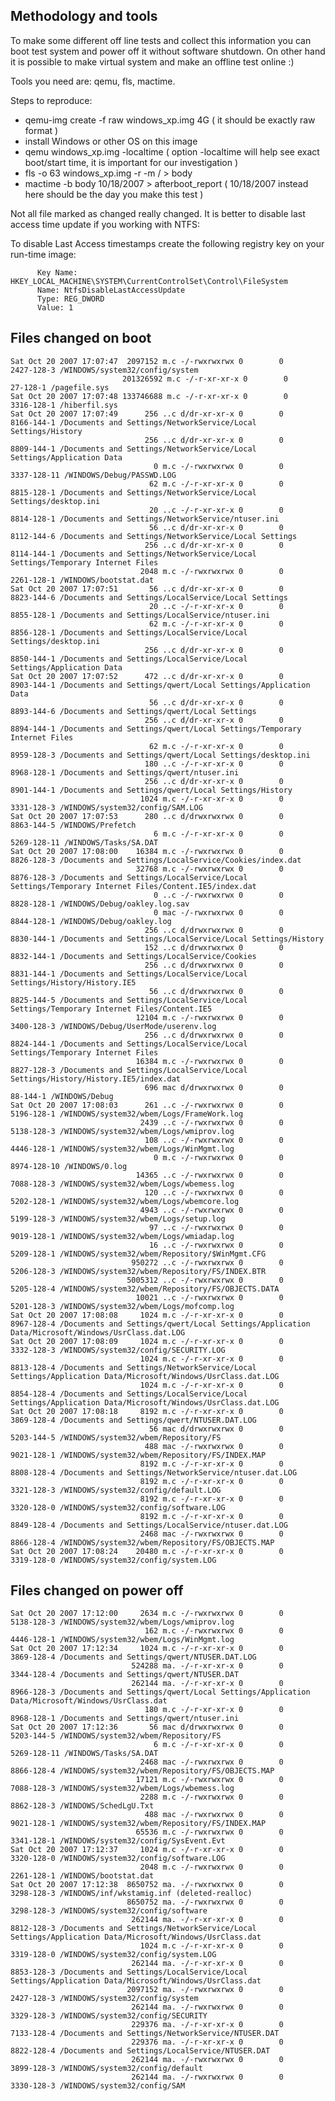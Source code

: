 ## Methodology and tools

To make some different off line tests and collect this information you
can boot test system and power off it without software shutdown. On
other hand it is possible to make virtual system and make an offline
test online :)

Tools you need are: qemu, fls, mactime.

Steps to reproduce:

- qemu-img create -f raw windows_xp.img 4G ( it should be exactly raw
  format )
- install Windows or other OS on this image
- qemu windows_xp.img -localtime ( option -localtime will help see exact
  boot/start time, it is important for our investigation )
- fls -o 63 windows_xp.img -r -m / \> body
- mactime -b body 10/18/2007 \> afterboot_report ( 10/18/2007 instead
  here should be the day you make this test )

Not all file marked as changed really changed. It is better to disable
last access time update if you working with NTFS:

To disable Last Access timestamps create the following registry key on
your run-time image:

          Key Name: HKEY_LOCAL_MACHINE\SYSTEM\CurrentControlSet\Control\FileSystem
          Name: NtfsDisableLastAccessUpdate
          Type: REG_DWORD
          Value: 1

## Files changed on boot

    Sat Oct 20 2007 17:07:47  2097152 m.c -/-rwxrwxrwx 0        0        2427-128-3 /WINDOWS/system32/config/system
                             201326592 m.c -/-r-xr-xr-x 0        0        27-128-1 /pagefile.sys
    Sat Oct 20 2007 17:07:48 133746688 m.c -/-r-xr-xr-x 0        0        3316-128-1 /hiberfil.sys
    Sat Oct 20 2007 17:07:49      256 ..c d/dr-xr-xr-x 0        0        8166-144-1 /Documents and Settings/NetworkService/Local Settings/History
                                  256 ..c d/dr-xr-xr-x 0        0        8809-144-1 /Documents and Settings/NetworkService/Local Settings/Application Data
                                    0 m.c -/-rwxrwxrwx 0        0        3337-128-11 /WINDOWS/Debug/PASSWD.LOG
                                   62 m.c -/-r-xr-xr-x 0        0        8815-128-1 /Documents and Settings/NetworkService/Local Settings/desktop.ini
                                   20 ..c -/-r-xr-xr-x 0        0        8814-128-1 /Documents and Settings/NetworkService/ntuser.ini
                                   56 ..c d/dr-xr-xr-x 0        0        8112-144-6 /Documents and Settings/NetworkService/Local Settings
                                  256 ..c d/dr-xr-xr-x 0        0        8114-144-1 /Documents and Settings/NetworkService/Local Settings/Temporary Internet Files
                                 2048 m.c -/-rwxrwxrwx 0        0        2261-128-1 /WINDOWS/bootstat.dat
    Sat Oct 20 2007 17:07:51       56 ..c d/dr-xr-xr-x 0        0        8823-144-6 /Documents and Settings/LocalService/Local Settings
                                   20 ..c -/-r-xr-xr-x 0        0        8855-128-1 /Documents and Settings/LocalService/ntuser.ini
                                   62 m.c -/-r-xr-xr-x 0        0        8856-128-1 /Documents and Settings/LocalService/Local Settings/desktop.ini
                                  256 ..c d/dr-xr-xr-x 0        0        8850-144-1 /Documents and Settings/LocalService/Local Settings/Application Data
    Sat Oct 20 2007 17:07:52      472 ..c d/dr-xr-xr-x 0        0        8903-144-1 /Documents and Settings/qwert/Local Settings/Application Data
                                   56 ..c d/dr-xr-xr-x 0        0        8893-144-6 /Documents and Settings/qwert/Local Settings
                                  256 ..c d/dr-xr-xr-x 0        0        8894-144-1 /Documents and Settings/qwert/Local Settings/Temporary Internet Files
                                   62 m.c -/-r-xr-xr-x 0        0        8959-128-3 /Documents and Settings/qwert/Local Settings/desktop.ini
                                  180 ..c -/-r-xr-xr-x 0        0        8968-128-1 /Documents and Settings/qwert/ntuser.ini
                                  256 ..c d/dr-xr-xr-x 0        0        8901-144-1 /Documents and Settings/qwert/Local Settings/History
                                 1024 m.c -/-r-xr-xr-x 0        0        3331-128-3 /WINDOWS/system32/config/SAM.LOG
    Sat Oct 20 2007 17:07:53      280 ..c d/drwxrwxrwx 0        0        8863-144-5 /WINDOWS/Prefetch
                                    6 m.c -/-r-xr-xr-x 0        0        5269-128-11 /WINDOWS/Tasks/SA.DAT
    Sat Oct 20 2007 17:08:00    16384 m.c -/-rwxrwxrwx 0        0        8826-128-3 /Documents and Settings/LocalService/Cookies/index.dat
                                32768 m.c -/-rwxrwxrwx 0        0        8876-128-3 /Documents and Settings/LocalService/Local Settings/Temporary Internet Files/Content.IE5/index.dat
                                    0 ..c -/-rwxrwxrwx 0        0        8828-128-1 /WINDOWS/Debug/oakley.log.sav
                                    0 mac -/-rwxrwxrwx 0        0        8844-128-1 /WINDOWS/Debug/oakley.log
                                  256 ..c d/drwxrwxrwx 0        0        8830-144-1 /Documents and Settings/LocalService/Local Settings/History
                                  152 ..c d/drwxrwxrwx 0        0        8832-144-1 /Documents and Settings/LocalService/Cookies
                                  256 ..c d/drwxrwxrwx 0        0        8831-144-1 /Documents and Settings/LocalService/Local Settings/History/History.IE5
                                   56 ..c d/drwxrwxrwx 0        0        8825-144-5 /Documents and Settings/LocalService/Local Settings/Temporary Internet Files/Content.IE5
                                12104 m.c -/-rwxrwxrwx 0        0        3400-128-3 /WINDOWS/Debug/UserMode/userenv.log
                                  256 ..c d/drwxrwxrwx 0        0        8824-144-1 /Documents and Settings/LocalService/Local Settings/Temporary Internet Files
                                16384 m.c -/-rwxrwxrwx 0        0        8827-128-3 /Documents and Settings/LocalService/Local Settings/History/History.IE5/index.dat
                                  696 mac d/drwxrwxrwx 0        0        88-144-1 /WINDOWS/Debug
    Sat Oct 20 2007 17:08:03      261 ..c -/-rwxrwxrwx 0        0        5196-128-1 /WINDOWS/system32/wbem/Logs/FrameWork.log
                                 2439 ..c -/-rwxrwxrwx 0        0        5138-128-3 /WINDOWS/system32/wbem/Logs/wmiprov.log
                                  108 ..c -/-rwxrwxrwx 0        0        4446-128-1 /WINDOWS/system32/wbem/Logs/WinMgmt.log
                                    0 m.c -/-rwxrwxrwx 0        0        8974-128-10 /WINDOWS/0.log
                                14365 ..c -/-rwxrwxrwx 0        0        7088-128-3 /WINDOWS/system32/wbem/Logs/wbemess.log
                                  120 ..c -/-rwxrwxrwx 0        0        5202-128-1 /WINDOWS/system32/wbem/Logs/wbemcore.log
                                 4943 ..c -/-rwxrwxrwx 0        0        5199-128-3 /WINDOWS/system32/wbem/Logs/setup.log
                                   97 ..c -/-rwxrwxrwx 0        0        9019-128-1 /WINDOWS/system32/wbem/Logs/wmiadap.log
                                   16 ..c -/-rwxrwxrwx 0        0        5209-128-1 /WINDOWS/system32/wbem/Repository/$WinMgmt.CFG
                               950272 ..c -/-rwxrwxrwx 0        0        5206-128-3 /WINDOWS/system32/wbem/Repository/FS/INDEX.BTR
                              5005312 ..c -/-rwxrwxrwx 0        0        5205-128-4 /WINDOWS/system32/wbem/Repository/FS/OBJECTS.DATA
                                10021 ..c -/-rwxrwxrwx 0        0        5201-128-3 /WINDOWS/system32/wbem/Logs/mofcomp.log
    Sat Oct 20 2007 17:08:08     1024 m.c -/-r-xr-xr-x 0        0        8967-128-4 /Documents and Settings/qwert/Local Settings/Application Data/Microsoft/Windows/UsrClass.dat.LOG
    Sat Oct 20 2007 17:08:09     1024 m.c -/-r-xr-xr-x 0        0        3332-128-3 /WINDOWS/system32/config/SECURITY.LOG
                                 1024 m.c -/-r-xr-xr-x 0        0        8813-128-4 /Documents and Settings/NetworkService/Local Settings/Application Data/Microsoft/Windows/UsrClass.dat.LOG
                                 1024 m.c -/-r-xr-xr-x 0        0        8854-128-4 /Documents and Settings/LocalService/Local Settings/Application Data/Microsoft/Windows/UsrClass.dat.LOG
    Sat Oct 20 2007 17:08:18     8192 m.c -/-r-xr-xr-x 0        0        3869-128-4 /Documents and Settings/qwert/NTUSER.DAT.LOG
                                   56 mac d/drwxrwxrwx 0        0        5203-144-5 /WINDOWS/system32/wbem/Repository/FS
                                  488 mac -/-rwxrwxrwx 0        0        9021-128-1 /WINDOWS/system32/wbem/Repository/FS/INDEX.MAP
                                 8192 m.c -/-r-xr-xr-x 0        0        8808-128-4 /Documents and Settings/NetworkService/ntuser.dat.LOG
                                 8192 m.c -/-r-xr-xr-x 0        0        3321-128-3 /WINDOWS/system32/config/default.LOG
                                 8192 m.c -/-r-xr-xr-x 0        0        3320-128-0 /WINDOWS/system32/config/software.LOG
                                 8192 m.c -/-r-xr-xr-x 0        0        8849-128-4 /Documents and Settings/LocalService/ntuser.dat.LOG
                                 2468 mac -/-rwxrwxrwx 0        0        8866-128-4 /WINDOWS/system32/wbem/Repository/FS/OBJECTS.MAP
    Sat Oct 20 2007 17:08:24    20480 m.c -/-r-xr-xr-x 0        0        3319-128-0 /WINDOWS/system32/config/system.LOG

## Files changed on power off

    Sat Oct 20 2007 17:12:00     2634 m.c -/-rwxrwxrwx 0        0        5138-128-3 /WINDOWS/system32/wbem/Logs/wmiprov.log
                                  162 m.c -/-rwxrwxrwx 0        0        4446-128-1 /WINDOWS/system32/wbem/Logs/WinMgmt.log
    Sat Oct 20 2007 17:12:34     1024 m.c -/-r-xr-xr-x 0        0        3869-128-4 /Documents and Settings/qwert/NTUSER.DAT.LOG
                               524288 ma. -/-r-xr-xr-x 0        0        3344-128-4 /Documents and Settings/qwert/NTUSER.DAT
                               262144 ma. -/-r-xr-xr-x 0        0        8966-128-3 /Documents and Settings/qwert/Local Settings/Application Data/Microsoft/Windows/UsrClass.dat
                                  180 m.c -/-r-xr-xr-x 0        0        8968-128-1 /Documents and Settings/qwert/ntuser.ini
    Sat Oct 20 2007 17:12:36       56 mac d/drwxrwxrwx 0        0        5203-144-5 /WINDOWS/system32/wbem/Repository/FS
                                    6 m.c -/-r-xr-xr-x 0        0        5269-128-11 /WINDOWS/Tasks/SA.DAT
                                 2468 mac -/-rwxrwxrwx 0        0        8866-128-4 /WINDOWS/system32/wbem/Repository/FS/OBJECTS.MAP
                                17121 m.c -/-rwxrwxrwx 0        0        7088-128-3 /WINDOWS/system32/wbem/Logs/wbemess.log
                                 2288 m.c -/-rwxrwxrwx 0        0        8862-128-3 /WINDOWS/SchedLgU.Txt
                                  488 mac -/-rwxrwxrwx 0        0        9021-128-1 /WINDOWS/system32/wbem/Repository/FS/INDEX.MAP
                                65536 m.c -/-rwxrwxrwx 0        0        3341-128-1 /WINDOWS/system32/config/SysEvent.Evt
    Sat Oct 20 2007 17:12:37     1024 m.c -/-r-xr-xr-x 0        0        3320-128-0 /WINDOWS/system32/config/software.LOG
                                 2048 m.c -/-rwxrwxrwx 0        0        2261-128-1 /WINDOWS/bootstat.dat
    Sat Oct 20 2007 17:12:38  8650752 ma. -/-rwxrwxrwx 0        0        3298-128-3 /WINDOWS/inf/wkstamig.inf (deleted-realloc)
                              8650752 ma. -/-rwxrwxrwx 0        0        3298-128-3 /WINDOWS/system32/config/software
                               262144 ma. -/-r-xr-xr-x 0        0        8812-128-3 /Documents and Settings/NetworkService/Local Settings/Application Data/Microsoft/Windows/UsrClass.dat
                                 1024 m.c -/-r-xr-xr-x 0        0        3319-128-0 /WINDOWS/system32/config/system.LOG
                               262144 ma. -/-r-xr-xr-x 0        0        8853-128-3 /Documents and Settings/LocalService/Local Settings/Application Data/Microsoft/Windows/UsrClass.dat
                              2097152 ma. -/-rwxrwxrwx 0        0        2427-128-3 /WINDOWS/system32/config/system
                               262144 ma. -/-rwxrwxrwx 0        0        3329-128-3 /WINDOWS/system32/config/SECURITY
                               229376 ma. -/-r-xr-xr-x 0        0        7133-128-4 /Documents and Settings/NetworkService/NTUSER.DAT
                               229376 ma. -/-r-xr-xr-x 0        0        8822-128-4 /Documents and Settings/LocalService/NTUSER.DAT
                               262144 ma. -/-rwxrwxrwx 0        0        3899-128-3 /WINDOWS/system32/config/default
                               262144 ma. -/-rwxrwxrwx 0        0        3330-128-3 /WINDOWS/system32/config/SAM